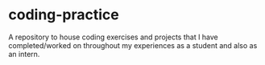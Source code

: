 # coding-practice
A repository to house coding exercises and projects that I have completed/worked on throughout my experiences as a student and also as an intern.
